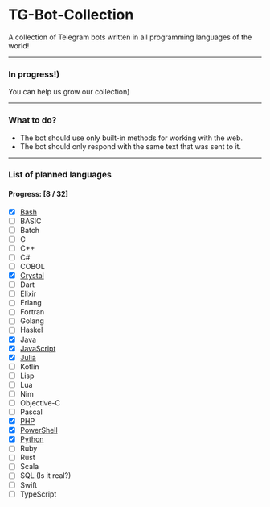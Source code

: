 # TG-Bot-Collection
A collection of Telegram bots written in all programming languages of the world!
___

### In progress!)
You can help us grow our collection)
___

### What to do?
- The bot should use only built-in methods for working with the web.
- The bot should only respond with the same text that was sent to it.
___

### List of planned languages

#### Progress: [8 / 32]

- [x] [Bash](https://github.com/andrew000/TG-Bot-Collection/tree/master/collection/bash)
- [ ] BASIC
- [ ] Batch
- [ ] C
- [ ] C++
- [ ] C#
- [ ] COBOL
- [x] [Crystal](https://github.com/andrew000/TG-Bot-Collection/tree/master/collection/crystal)
- [ ] Dart
- [ ] Elixir
- [ ] Erlang
- [ ] Fortran
- [ ] Golang
- [ ] Haskel
- [x] [Java](https://github.com/andrew000/TG-Bot-Collection/tree/master/collection/java)
- [x] [JavaScript](https://github.com/andrew000/TG-Bot-Collection/tree/master/collection/javascript)
- [x] [Julia](https://github.com/andrew000/TG-Bot-Collection/tree/master/collection/julia)
- [ ] Kotlin
- [ ] Lisp
- [ ] Lua
- [ ] Nim
- [ ] Objective-C
- [ ] Pascal
- [x] [PHP](https://github.com/andrew000/TG-Bot-Collection/tree/master/collection/php)
- [x] [PowerShell](https://github.com/andrew000/TG-Bot-Collection/tree/master/collection/powershell) 
- [x] [Python](https://github.com/andrew000/TG-Bot-Collection/tree/master/collection/python)
- [ ] Ruby
- [ ] Rust
- [ ] Scala
- [ ] SQL (Is it real?)
- [ ] Swift
- [ ] TypeScript

